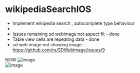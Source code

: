 # wikipediaSearchIOS

 - Implement wikipedia search , autocomplete type behaviour
 -
 - Issues remaining sd webimage not aspect fit - done
 - Table view cells are repeating data - done
 - sd web image not showing image - https://github.com/rs/SDWebImage/issues/9

NOW
![image](http://imgur.com/wf07sr5.gif)    
![image](http://imgur.com/gTTehrI.gif)

